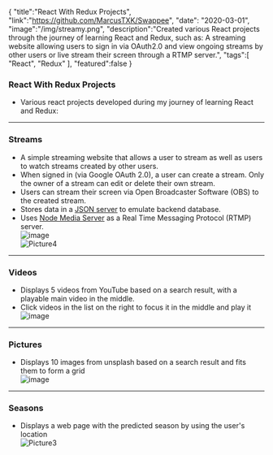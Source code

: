 {
"title":"React With Redux Projects",
"link":"https://github.com/MarcusTXK/Swappee",
"date": "2020-03-01",
"image":"/img/streamy.png",
"description":"Created various React projects through the journey of learning React and Redux, such as: A streaming website allowing users to sign in via OAuth2.0 and view ongoing streams by other users or live stream their screen through a RTMP server.",
"tags":[
"React",
"Redux"
],
"featured":false
}

### React With Redux Projects

- Various react projects developed during my journey of learning React and Redux:

---

### Streams

- A simple streaming website that allows a user to stream as well as users to watch streams created by other users.
- When signed in (via Google OAuth 2.0), a user can create a stream. Only the owner of a stream can edit or delete their own stream.
- Users can stream their screen via Open Broadcaster Software (OBS) to the created stream.
- Stores data in a [JSON server](https://github.com/typicode/json-server) to emulate backend database.
- Uses [Node Media Server](https://github.com/illuspas/Node-Media-Server) as a Real Time Messaging Protocol (RTMP) server.  
  ![image](https://user-images.githubusercontent.com/50147457/90800239-fd977980-e346-11ea-82ba-c594d3d622d7.png)  
  ![Picture4](https://user-images.githubusercontent.com/50147457/90800653-86aeb080-e347-11ea-9a7b-54c995c71a96.png)

---

### Videos

- Displays 5 videos from YouTube based on a search result, with a playable main video in the middle.
- Click videos in the list on the right to focus it in the middle and play it  
  ![image](https://user-images.githubusercontent.com/50147457/90796008-582dd700-e341-11ea-8ee1-0cc40cef105f.png)

---

### Pictures

- Displays 10 images from unsplash based on a search result and fits them to form a grid  
  ![image](https://user-images.githubusercontent.com/50147457/90794627-90ccb100-e33f-11ea-9f9d-93486531ef56.png)

---

### Seasons

- Displays a web page with the predicted season by using the user's location  
  ![Picture3](https://user-images.githubusercontent.com/50147457/90800364-2586dd00-e347-11ea-9ee0-bd123eefb65d.png)
